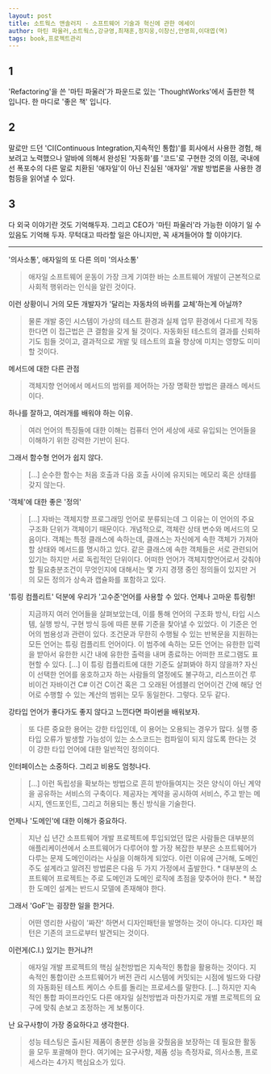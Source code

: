 ```yaml
---
layout: post
title: 소트웍스 앤솔러지 - 소프트웨어 기술과 혁신에 관한 에세이
author: 마틴 파울러,소트웍스,강규영,최재훈,정지웅,이창신,안영희,이대엽(역)
tags: book,프로젝트관리
---
```


## 1
'Refactoring'을 쓴 '마틴 파울러'가 파운드로 있는 'ThoughtWorks'에서 출판한 책 입니다. 한 마디로 '좋은 책' 입니다.

## 2
말로만 드던 'CI(Continuous Integration,지속적인 통합)'를 회사에서 사용한 경험, 해보려고 노력했으나 알바에 의해서 완성된 '자동화'를 '코드'로 구현한 것의 이점, 국내에선 폭포수의 다른 말로 치환된 '애자일'이 아닌 진실된 '애자일' 개발 방법론을 사용한 경험등을 읽어낼 수 있다.

## 3
다 외국 이야기란 것도 기억해두자. 그리고 CEO가 '마틴 파울러'라 가능한 이야기 일 수 있음도 기억해 두자. 무턱대고 따라할 일은 아니지만, 꼭 새겨들어야 할 이야기다.



-----

'의사소통', 애자일의 또 다른 의미 '의사소통'
> 애자일 소프트웨어 운동이 가장 크게 기여한 바는 소프트웨어 개발이 근본적으로 사회적 행위라는 인식을 알린 것이다.

이런 상황이니 거의 모든 개발자가 '달리는 자동차의 바퀴를 교체'하는게 아닐까?
> 물론 개발 중인 시스템이 가상의 테스트 환경과 실제 업무 환경에서 다르게 작동한다면 이 접근법은 큰 결함을 갖게 될 것이다. 자동화된 테스트의 결과를 신뢰하기도 힘들 것이고, 결과적으로 개발 및 테스트의 효율 향상에 미치는 영향도 미미할 것이다.

메서드에 대한 다른 관점
> 객체지향 언어에서 메서드의 범위를 제어하는 가장 명확한 방법은 클래스 메서드이다.

하나를 잘하고, 여러개를 배워야 하는 이유.
> 여러 언어의 특징들에 대한 이해는 컴퓨터 언어 세상에 새로 유입되는 언어들을 이해하기 위한 강력한 기반이 된다.

그래서 함수형 언어가 쉽지 않다.
> [...] 순수한 함수는 처음 호출과 다음 호출 사이에 유지되는 메모리 혹은 상태를 갖지 않는다.

'객체'에 대한 좋은 '정의'
> [...] 자바는 객체지향 프로그래밍 언어로 분류되는데 그 이유는 이 언어의 주요 구조화 단위가 객체이기 때문이다. 개념적으로, 객체란 상태 변수와 메서드의 모음이다. 객체는 특정 클래스에 속하는데, 클래스는 자신에게 속한 객체가 가져아 할 상태와 메서드를 명시하고 있다. 같은 클래스에 속한 객체들은 서로 관련되어 있기는 하지만 서로 독립적인 단위이다. 어떠한 언어가 객체지향언어로서 갖춰야 할 필요충분조건이 무엇인지에 대해서는 몇 가지 경쟁 중인 정의들이 있지만 거의 모든 정의가 상속과 캡슐화를 포함하고 있다.

'튜링 컴플리트' 덕분에 우리가 '고수준'언어를 사용할 수 있다. 언제나 고마운 튜링형!
> 지금까지 여러 언어들을 살펴보았는데, 이를 통해 언어의 구조화 방식, 타입 시스템, 실행 방식, 구현 방식 등에 따른 분류 기준을 찾아낼 수 있었다. 이 기준은 언어의 범용성과 관련이 있다. 조건문과 무한히 수행될 수 있는 반복문을 지원하는 모든 언어는 튜링 컴플리트 언어이다. 이 범주에 속하는 모든 언어는 유한한 입력을 받아서 유한한 시간 내에 유한한 출력을 내며 종료하는 어떠한 프로그램도 표현할 수 있다. [...] 이 튜링 컴플리트에 대한 기준도 살펴봐야 하지 않을까? 자신이 선택한 언어를 옹호하고자 하는 사람들의 열정에도 불구하고, 리스프이건 루비이건 자바이건 C# 이건 C이건 혹은 그 오래된 어셈블리 언어이건 간에 해당 언어로 수행할 수 있는 계산의 범위는 모두 동일한다. 그렇다. 모두 같다.

강타입 언어가 좋다가도 좋지 않다고 느낀다면 파이썬을 배워보자.
> 또 다른 중요한 용어는 강한 타입인데, 이 용어는 오용되는 경우가 많다. 실행 중 타입 오류가 발생할 가능성이 있는 소스코드는 컴파일이 되지 않도록 한다는 것이 강한 타입 언어에 대한 일반적인 정의이다.

인터페이스는 소중하다. 그리고 비용도 엄청나다.
> [...] 이런 독립성을 확보하는 방법으로 흔히 받아들여지는 것은 양식이 아닌 계약을 공유하는 서비스의 구축이다. 제공자는 계약을 공시하여 서비스, 주고 받는 메시지, 엔드포인트, 그리고 허용되는 통신 방식을 기술한다.

언제나 '도메인'에 대한 이해가 중요하다.
> 지난 십 년간 소프트웨어 개발 프로젝트에 투입되었던 많은 사람들은 대부분의 애플리케이션에서 소프트웨어가 다루어야 할 가장 복잡한 부분은 소프트웨어가 다루는 문제 도메인이라는 사실을 이해하게 되었다. 이런 이유에 근거해, 도메인 주도 설계라고 알려진 방법론은 다음 두 가지 가정에서 출발한다. * 대부분의 소프트웨어 프로젝트는 주로 도메인과 도메인 로직에 초점을 맞추어야 한다. * 복잡한 도메인 설계는 반드시 모델에 존재해야 한다.

그래서 'GoF'는 굉장한 일을 한거다.
> 어떤 영리한 사람이 '짜잔' 하면서 디자인패턴을 발명하는 것이 아니다. 디자인 패턴은 기존의 코드로부터 발견되는 것이다.

이런게(C.I.) 있기는 한거냐?!
> 애자일 개발 프로젝트의 핵심 실천방법은 지속적인 통합을 활용하는 것이다. 지속적인 통합이란 소프트웨어가 버전 관리 시스템에 커밋되는 시점에 빌드와 다량의 자동화된 테스트 케이스 수트를 돌리는 프로세스를 말한다. [...] 하지만 지속적인 통합 파이프라인도 다른 애자일 실천방법과 마찬가지로 개별 프로젝트의 요구에 맞춰 손보고 조정하는 게 보통이다.

난 요구사항이 가장 중요하다고 생각한다.
> 성능 테스팅은 출시된 제품이 충분한 성능을 갖췄음을 보장하는 데 필요한 활동을 모두 포괄해야 한다. 여기에는 요구사항, 제품 성능 측정자료, 의사소통, 프로세스라는 4가지 핵심요소가 있다.
